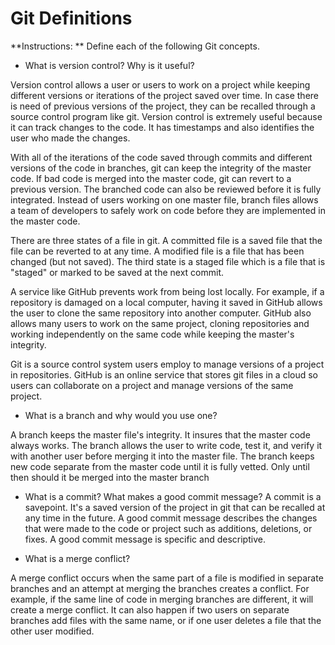 # Git Definitions

**Instructions: ** Define each of the following Git concepts.

* What is version control?  Why is it useful?

Version control allows a user or users to work on a project while keeping different versions or iterations of the project saved over time. In case there is need of previous versions of the project, they can be recalled through a source control program like git. Version control is extremely useful because it can track changes to the code. It has timestamps and also identifies the user who made the changes.

With all of the iterations of the code saved through commits and different versions of the code in branches, git can keep the integrity of the master code. If bad code is merged into the master code, git can revert to a previous version. The branched code can also be reviewed before it is fully integrated. Instead of users working on one master file, branch files allows a team of developers to safely work on code before they are implemented in the master code.

There are three states of a file in git. A committed file is a saved file that the file can be reverted to at any time. A modified file is a file that has been changed (but not saved). The third state is a staged file which is a file that is "staged" or marked to be saved at the next commit.

A service like GitHub prevents work from being lost locally. For example, if a repository is damaged on a local computer, having it saved in GitHub allows the user to clone the same repository into another computer. GitHub also allows many users to work on the same project, cloning repositories and working independently on the same code while keeping the master's integrity.

 Git is a source control system users employ to manage versions of a project in repositories. GitHub is an online service that stores git files in a cloud so users can collaborate on a project and manage versions of the same project.
 

* What is a branch and why would you use one?

A branch keeps the master file's integrity. It insures that the master code always works. The branch allows the user to write code, test it, and verify it with another user before merging it into the master file. The branch keeps new code separate from the master code until it is fully vetted. Only until then should it be merged into the master branch

* What is a commit? What makes a good commit message?
A commit is a savepoint. It's a saved version of the project in git that can be recalled at any time in the future. A good commit message describes the changes that were made to the code or project such as additions, deletions, or fixes. A good commit message is specific and descriptive.

* What is a merge conflict?

A merge conflict occurs when the same part of a file is modified in separate branches and an attempt at merging the branches creates a conflict. For example, if the same line of code in merging branches are different, it will create a merge conflict. It can also happen if two users on separate branches add files with the same name, or if one user deletes a file that the other user modified.